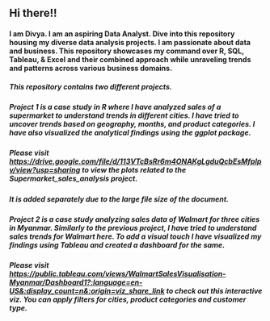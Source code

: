 ## Hi there!!


#### I am Divya. I am an aspiring Data Analyst. Dive into this repository housing my diverse data analysis projects. I am passionate about data and business. This repository showcases my command over R, SQL, Tableau, & Excel and their combined approach while unraveling trends and patterns across various business domains.

##### This repository contains two different projects.
##### Project 1 is a case study in R where I have analyzed sales of a supermarket to understand trends in different cities. I have tried to uncover trends based on geography, months, and product categories. I have also visualized the analytical findings using the ggplot package.
##### Please visit https://drive.google.com/file/d/113VTcBsRr6m4ONAKgLgduQcbEsMfplpv/view?usp=sharing to view the plots related to the Supermarket_sales_analysis project.
##### It is added separately due to the large file size of the document. 



##### Project 2 is a case study analyzing sales data of Walmart for three cities in Myanmar. Similarly to the previous project, I have tried to understand sales trends for Walmart here. To add a visual touch I have visualized my findings using Tableau and created a dashboard for the same.
##### Please visit https://public.tableau.com/views/WalmartSalesVisualisation-Myanmar/Dashboard1?:language=en-US&:display_count=n&:origin=viz_share_link to check out this interactive viz. You can apply filters for cities, product categories and customer type. 





